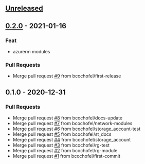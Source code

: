 <a name="unreleased"></a>
## [Unreleased]


<a name="0.2.0"></a>
## [0.2.0] - 2021-01-16
### Feat
- azurerm modules

### Pull Requests
- Merge pull request [#9](https://github.com/bcochofel/terraform-azurerm-modules/issues/9) from bcochofel/first-release


<a name="0.1.0"></a>
## 0.1.0 - 2020-12-31
### Pull Requests
- Merge pull request [#8](https://github.com/bcochofel/terraform-azurerm-modules/issues/8) from bcochofel/docs-update
- Merge pull request [#7](https://github.com/bcochofel/terraform-azurerm-modules/issues/7) from bcochofel/network-modules
- Merge pull request [#6](https://github.com/bcochofel/terraform-azurerm-modules/issues/6) from bcochofel/storage_account-test
- Merge pull request [#5](https://github.com/bcochofel/terraform-azurerm-modules/issues/5) from bcochofel/st_docs
- Merge pull request [#4](https://github.com/bcochofel/terraform-azurerm-modules/issues/4) from bcochofel/storage_account
- Merge pull request [#3](https://github.com/bcochofel/terraform-azurerm-modules/issues/3) from bcochofel/rg-test
- Merge pull request [#2](https://github.com/bcochofel/terraform-azurerm-modules/issues/2) from bcochofel/rg-module
- Merge pull request [#1](https://github.com/bcochofel/terraform-azurerm-modules/issues/1) from bcochofel/first-commit


[Unreleased]: https://github.com/bcochofel/terraform-azurerm-modules/compare/0.2.0...HEAD
[0.2.0]: https://github.com/bcochofel/terraform-azurerm-modules/compare/0.1.0...0.2.0
